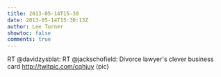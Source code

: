 ```yaml
---
title: 2013-05-14T15-30
date: 2013-05-14T15:30:13Z
author: Lee Turner
showtoc: false
comments: true
---
```


RT @davidzysblat: RT @jackschofield: Divorce lawyer's clever business card http://twitpic.com/cqhjuy (pic)

